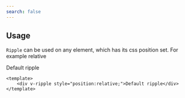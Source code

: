 ```yaml
---
search: false
---
```


## Usage

`Ripple` can be used on any element, which has its css position set. For example <span class="VPBadge tip">relative</span>

<DemoContainer>
	<div style="justify-content:space-around">
		<div class="ripple" v-ripple>Default ripple</div>
	</div>
</DemoContainer>

```vue
<template>
	<div v-ripple style="position:relative;">Default ripple</div>
</template>
```
